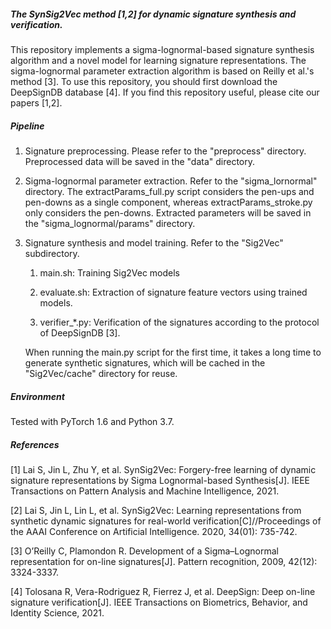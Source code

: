 ##### The SynSig2Vec method [1,2] for dynamic signature synthesis and verification. 

This repository implements a sigma-lognormal-based signature synthesis algorithm and a novel model for learning signature representations. The sigma-lognormal parameter extraction algorithm is based on Reilly et al.'s method [3]. To use this repository, you should first download the DeepSignDB database [4]. If you find this repository useful, please cite our papers [1,2].

##### Pipeline

1. Signature preprocessing. Please refer to the "preprocess" directory. Preprocessed data will be saved in the "data" directory.

2. Sigma-lognormal parameter extraction. Refer to the "sigma_lornormal" directory. The extractParams_full.py script considers the pen-ups and pen-downs as a single component, whereas extractParams_stroke.py only considers the pen-downs. Extracted parameters will be saved in the "sigma_lognormal/params" directory.

3. Signature synthesis and model training. Refer to the "Sig2Vec" subdirectory.  

   1) main.sh: Training Sig2Vec models

   2) evaluate.sh: Extraction of signature feature vectors using trained models.

   3) verifier_*.py: Verification of the signatures according to the protocol of DeepSignDB [3].

   When running the main.py script for the first time, it takes a long time to generate synthetic signatures, which will be cached in the "Sig2Vec/cache" directory for reuse.

##### Environment 

Tested with PyTorch 1.6 and Python 3.7. 

##### References

[1] Lai S, Jin L, Zhu Y, et al. SynSig2Vec: Forgery-free learning of dynamic signature representations by Sigma Lognormal-based Synthesis[J]. IEEE Transactions on Pattern Analysis and Machine Intelligence, 2021.

[2] Lai S, Jin L, Lin L, et al. SynSig2Vec: Learning representations from synthetic dynamic signatures for real-world verification[C]//Proceedings of the AAAI Conference on Artificial Intelligence. 2020, 34(01): 735-742.

[3] O’Reilly C, Plamondon R. Development of a Sigma–Lognormal representation for on-line signatures[J]. Pattern recognition, 2009, 42(12): 3324-3337.

[4] Tolosana R, Vera-Rodriguez R, Fierrez J, et al. DeepSign: Deep on-line signature verification[J]. IEEE Transactions on Biometrics, Behavior, and Identity Science, 2021.